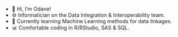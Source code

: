  - 👋 Hi, I’m Odane!
 - ⚙️ Informatician on the Data Integration & Interoperability team.     
 - 🤖 Currently learning Machine Learning methods for data linkages.    
 - 📊 Comfortable coding in R/RStudio, SAS & SQL.  
<!---
DOH-OSD0303/DOH-OSD0303 is a ✨ special ✨ repository because its `README.md` (this file) appears on your GitHub profile.
You can click the Preview link to take a look at your changes.
--->
